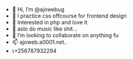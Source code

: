 - 👋 Hi, I’m @ajowebug
- 👀 I practice css offcourse for frontend design
- 🌱 Interested in php and love it
- 🎸  aslo do music like shit...
- 💞️ I’m looking to collaborate on anything fu 
- 📫 ajoweb.a0001.net..
- 📞+256787932294
